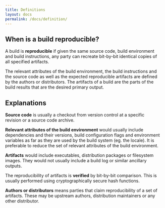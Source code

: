 ```yaml
---
title: Definitions
layout: docs
permalink: /docs/definition/
---
```


## When is a build reproducible?
A build is **reproducible** if given the same source code, build environment and
build instructions, any party can recreate bit-by-bit identical copies of all
specified artifacts.

The relevant attributes of the build environment, the build instructions and
the source code as well as the expected reproducible artifacts are defined by
the authors or distributors. The artifacts of a build are the parts of the
build results that are the desired primary output.

## Explanations
**Source code** is usually a checkout from version control at a specific revision or
a source code archive.

**Relevant attributes of the build environment** would usually include dependencies
and their versions, build configuration flags and environment variables as
far as they are used by the build system (eg. the locale). It is
preferable to reduce the set of relevant attributes of the build environment.

**Artifacts** would include executables, distribution packages or
filesystem images. They would not usually include a build log or similar
ancillary outputs.

The reproducibility of artifacts is **verified** by bit-by-bit comparison. This is
usually performed using cryptographically secure hash functions.

**Authors or distributors** means parties that claim reproducibility of a set of
artifacts. These may be upstream authors, distribution maintainers or any other
distributor.
